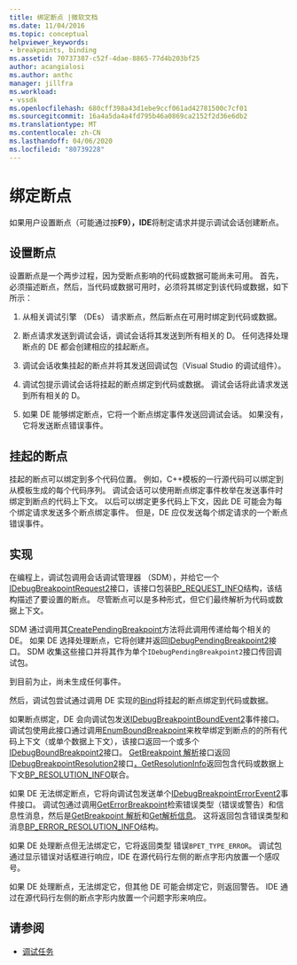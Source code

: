 ```yaml
---
title: 绑定断点 |微软文档
ms.date: 11/04/2016
ms.topic: conceptual
helpviewer_keywords:
- breakpoints, binding
ms.assetid: 70737387-c52f-4dae-8865-77d4b203bf25
author: acangialosi
ms.author: anthc
manager: jillfra
ms.workload:
- vssdk
ms.openlocfilehash: 680cff398a43d1ebe9ccf061ad42781500c7cf01
ms.sourcegitcommit: 16a4a5da4a4fd795b46a0869ca2152f2d36e6db2
ms.translationtype: MT
ms.contentlocale: zh-CN
ms.lasthandoff: 04/06/2020
ms.locfileid: "80739228"
---
```

# <a name="bind-breakpoints"></a>绑定断点
如果用户设置断点（可能通过按**F9），IDE**将制定请求并提示调试会话创建断点。

## <a name="set-a-breakpoint"></a>设置断点
 设置断点是一个两步过程，因为受断点影响的代码或数据可能尚未可用。 首先，必须描述断点，然后，当代码或数据可用时，必须将其绑定到该代码或数据，如下所示：

1. 从相关调试引擎 （DEs） 请求断点，然后断点在可用时绑定到代码或数据。

2. 断点请求发送到调试会话，调试会话将其发送到所有相关的 D。 任何选择处理断点的 DE 都会创建相应的挂起断点。

3. 调试会话收集挂起的断点并将其发送回调试包（Visual Studio 的调试组件）。

4. 调试包提示调试会话将挂起的断点绑定到代码或数据。 调试会话将此请求发送到所有相关的 D。

5. 如果 DE 能够绑定断点，它将一个断点绑定事件发送回调试会话。 如果没有，它将发送断点错误事件。

## <a name="pending-breakpoints"></a>挂起的断点
 挂起的断点可以绑定到多个代码位置。 例如，C++模板的一行源代码可以绑定到从模板生成的每个代码序列。 调试会话可以使用断点绑定事件枚举在发送事件时绑定到断点的代码上下文。 以后可以绑定更多代码上下文，因此 DE 可能会为每个绑定请求发送多个断点绑定事件。 但是，DE 应仅发送每个绑定请求的一个断点错误事件。

## <a name="implementation"></a>实现
 在编程上，调试包调用会话调试管理器 （SDM），并给它一个[IDebugBreakpointRequest2](../../extensibility/debugger/reference/idebugbreakpointrequest2.md)接口，该接口包装[BP_REQUEST_INFO](../../extensibility/debugger/reference/bp-request-info.md)结构，该结构描述了要设置的断点。 尽管断点可以是多种形式，但它们最终解析为代码或数据上下文。

 SDM 通过调用其[CreatePendingBreakpoint](../../extensibility/debugger/reference/idebugengine2-creatependingbreakpoint.md)方法将此调用传递给每个相关的 DE。 如果 DE 选择处理断点，它将创建并返回[IDebugPendingBreakpoint2](../../extensibility/debugger/reference/idebugpendingbreakpoint2.md)接口。 SDM 收集这些接口并将其作为单个`IDebugPendingBreakpoint2`接口传回调试包。

 到目前为止，尚未生成任何事件。

 然后，调试包尝试通过调用 DE 实现的[Bind](../../extensibility/debugger/reference/idebugpendingbreakpoint2-bind.md)将挂起的断点绑定到代码或数据。

 如果断点绑定，DE 会向调试包发送[IDebugBreakpointBoundEvent2](../../extensibility/debugger/reference/idebugbreakpointboundevent2.md)事件接口。 调试包使用此接口通过调用[EnumBoundBreakpoint](../../extensibility/debugger/reference/idebugbreakpointboundevent2-enumboundbreakpoints.md)来枚举绑定到断点的的所有代码上下文（或单个数据上下文），该接口返回一个或多个[IDebugBoundBreakpoint2](../../extensibility/debugger/reference/idebugboundbreakpoint2.md)接口。 [GetBreakpoint 解析](../../extensibility/debugger/reference/idebugboundbreakpoint2-getbreakpointresolution.md)接口返回[IDebugBreakpointResolution2](../../extensibility/debugger/reference/idebugbreakpointresolution2.md)接口[，GetResolutionInfo](../../extensibility/debugger/reference/idebugbreakpointresolution2-getresolutioninfo.md)返回包含代码或数据上下文[BP_RESOLUTION_INFO](../../extensibility/debugger/reference/bp-resolution-info.md)联合。

 如果 DE 无法绑定断点，它将向调试包发送单个[IDebugBreakpointErrorEvent2](../../extensibility/debugger/reference/idebugbreakpointerrorevent2.md)事件接口。 调试包通过调用[GetErrorBreakpoint](../../extensibility/debugger/reference/idebugbreakpointerrorevent2-geterrorbreakpoint.md)检索错误类型（错误或警告）和信息性消息，然后是[GetBreakpoint 解析](../../extensibility/debugger/reference/idebugerrorbreakpoint2-getbreakpointresolution.md)和[Get解析信息](../../extensibility/debugger/reference/idebugerrorbreakpointresolution2-getresolutioninfo.md)。 这将返回包含错误类型和消息[BP_ERROR_RESOLUTION_INFO](../../extensibility/debugger/reference/bp-error-resolution-info.md)结构。

 如果 DE 处理断点但无法绑定它，它将返回类型 错误`BPET_TYPE_ERROR`。 调试包通过显示错误对话框进行响应，IDE 在源代码行左侧的断点字形内放置一个感叹号。

 如果 DE 处理断点，无法绑定它，但其他 DE 可能会绑定它，则返回警告。 IDE 通过在源代码行左侧的断点字形内放置一个问题字形来响应。

## <a name="see-also"></a>请参阅
- [调试任务](../../extensibility/debugger/debugging-tasks.md)
